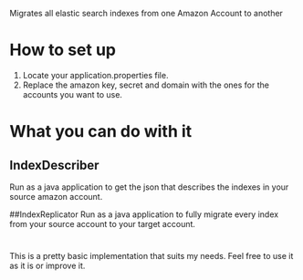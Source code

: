 
Migrates all elastic search indexes from one Amazon Account to another

# How to set up
1) Locate your application.properties file.
2) Replace the amazon key, secret and domain with the ones for the accounts you want to use.

# What you can do with it
## IndexDescriber
Run as a java application to get the json that describes the indexes in your source amazon account.

##IndexReplicator
Run as a java application to fully migrate every index from your source account to your target account.

#
This is a pretty basic implementation that suits my needs. Feel free to use it as it is or improve it.

